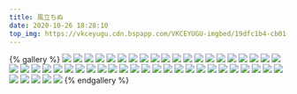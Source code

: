 ```yaml
---
title: 風立ちぬ
date: 2020-10-26 18:28:10
top_img: https://vkceyugu.cdn.bspapp.com/VKCEYUGU-imgbed/19dfc1b4-cb01-42b3-beb4-298b514608d1.jpg
---
```

{% gallery %}
![](https://search.pstatic.net/common/?src=https://imgur.com/G5qQvSm)
![](https://search.pstatic.net/common/?src=https://imgur.com/fi3XeJt)
![](https://search.pstatic.net/common/?src=https://imgur.com/5UacZD1)
![](https://search.pstatic.net/common/?src=https://imgur.com/hl8qsOl)
![](https://search.pstatic.net/common/?src=https://imgur.com/Rna1l6R)
![](https://search.pstatic.net/common/?src=https://imgur.com/6vpQq2m)
![](https://search.pstatic.net/common/?src=https://imgur.com/kKSnHPl)
![](https://search.pstatic.net/common/?src=https://imgur.com/WSUX9aQ)
![](https://search.pstatic.net/common/?src=https://imgur.com/rUPbt4F)
![](https://search.pstatic.net/common/?src=https://imgur.com/d3AqIt5)
![](https://search.pstatic.net/common/?src=https://imgur.com/Gc8tvWq)
![](https://search.pstatic.net/common/?src=https://imgur.com/MFv8gLK)
![](https://search.pstatic.net/common/?src=https://imgur.com/Cd5kRrU)
![](https://search.pstatic.net/common/?src=https://imgur.com/9vFZ7lm)
![](https://search.pstatic.net/common/?src=https://imgur.com/K6Egzdb)
![](https://search.pstatic.net/common/?src=https://imgur.com/x1Ka6gv)
![](https://search.pstatic.net/common/?src=https://imgur.com/QnB9hbH)
![](https://search.pstatic.net/common/?src=https://imgur.com/gtALQYu)
![](https://search.pstatic.net/common/?src=https://imgur.com/U9TGlPL)
![](https://search.pstatic.net/common/?src=https://imgur.com/iByUG6A)
![](https://search.pstatic.net/common/?src=https://imgur.com/oxXw9d6)
![](https://search.pstatic.net/common/?src=https://imgur.com/c54vfbY)
![](https://search.pstatic.net/common/?src=https://imgur.com/YBw4YnM)
![](https://search.pstatic.net/common/?src=https://imgur.com/0BZuC9u)
![](https://search.pstatic.net/common/?src=https://imgur.com/LBy2Yp9)
![](https://search.pstatic.net/common/?src=https://imgur.com/J9TllDM)
![](https://search.pstatic.net/common/?src=https://imgur.com/8KtN0uA)
![](https://search.pstatic.net/common/?src=https://imgur.com/HFfodC1)
![](https://search.pstatic.net/common/?src=https://imgur.com/pZnm8FC)
![](https://search.pstatic.net/common/?src=https://imgur.com/Fy3ZbMy)
![](https://search.pstatic.net/common/?src=https://imgur.com/iHVEAuL)
![](https://search.pstatic.net/common/?src=https://imgur.com/PVrqYmi)
![](https://search.pstatic.net/common/?src=https://imgur.com/aprrZ3P)
![](https://search.pstatic.net/common/?src=https://imgur.com/HONwHmK)
![](https://search.pstatic.net/common/?src=https://imgur.com/V5fM5ke)
![](https://search.pstatic.net/common/?src=https://imgur.com/fewKGDL)
![](https://search.pstatic.net/common/?src=https://imgur.com/6FigI6Q)
![](https://search.pstatic.net/common/?src=https://imgur.com/Ib4zTTk)
![](https://search.pstatic.net/common/?src=https://imgur.com/h5d6xb6)
![](https://search.pstatic.net/common/?src=https://imgur.com/NlRGkWN)
![](https://search.pstatic.net/common/?src=https://imgur.com/B7k4Qa3)
![](https://search.pstatic.net/common/?src=https://imgur.com/xvYcLjZ)
![](https://search.pstatic.net/common/?src=https://imgur.com/cKT96tv)
![](https://search.pstatic.net/common/?src=https://imgur.com/QEEZJWS)
![](https://search.pstatic.net/common/?src=https://imgur.com/CRqYeLj)
![](https://search.pstatic.net/common/?src=https://imgur.com/yMper7j)
![](https://search.pstatic.net/common/?src=https://imgur.com/8FiyJOf)
![](https://search.pstatic.net/common/?src=https://imgur.com/I2HTAzk)
![](https://search.pstatic.net/common/?src=https://imgur.com/l4WYafR)
![](https://search.pstatic.net/common/?src=https://imgur.com/soEs173)
{% endgallery %}